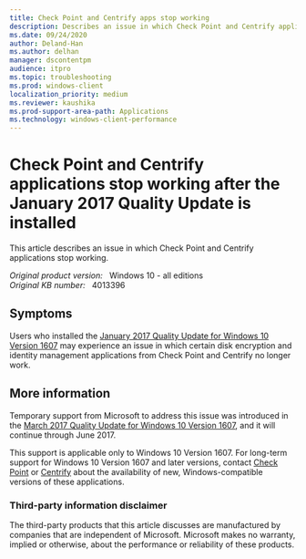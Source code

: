 ```yaml
---
title: Check Point and Centrify apps stop working
description: Describes an issue in which Check Point and Centrify applications stop working in Windows 10 Version 1607 after the January 2017 Quality Update is installed. A temporary fix is scheduled for a March 2017 update.
ms.date: 09/24/2020
author: Deland-Han 
ms.author: delhan
manager: dscontentpm
audience: itpro
ms.topic: troubleshooting
ms.prod: windows-client
localization_priority: medium
ms.reviewer: kaushika
ms.prod-support-area-path: Applications
ms.technology: windows-client-performance
---
```

# Check Point and Centrify applications stop working after the January 2017 Quality Update is installed

This article describes an issue in which Check Point and Centrify applications stop working.

_Original product version:_ &nbsp; Windows 10 - all editions  
_Original KB number:_ &nbsp; 4013396

## Symptoms

Users who installed the [January 2017 Quality Update for Windows 10 Version 1607](https://support.microsoft.com/help/4009938/windows-10-update-kb3213986) may experience an issue in which certain disk encryption and identity management applications from Check Point and Centrify no longer work.

## More information

Temporary support from Microsoft to address this issue was introduced in the [March 2017 Quality Update for Windows 10 Version 1607](https://support.microsoft.com/help/4016635), and it will continue through June 2017.

This support is applicable only to Windows 10 Version 1607. For long-term support for Windows 10 Version 1607 and later versions, contact [Check Point](https://www.checkpoint.com/) or [Centrify](https://www.centrify.com/) about the availability of new, Windows-compatible versions of these applications.

### Third-party information disclaimer

The third-party products that this article discusses are manufactured by companies that are independent of Microsoft. Microsoft makes no warranty, implied or otherwise, about the performance or reliability of these products.
